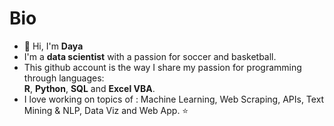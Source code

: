 # Bio

- 👋 Hi, I'm **Daya**
- I'm a **data scientist** with a passion for soccer and basketball.
- This github account is the way I share my passion for programming through languages:  
**R**, **Python**, **SQL** and **Excel VBA**.  
- I love working on topics of : Machine Learning, Web Scraping, APIs, Text Mining & NLP, Data Viz and Web App. ⭐

